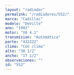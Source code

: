 ```yaml
---
layout: "radiador"
permalink: "/radiadores/552/"
marca: "Cadillac"
modelo: "DeVille"
ano: "1992"
motor: "V8 4.1"
transmision: "Automática"
parte: "432222"
clima: "Con clima"
alto: "30 1/2"
ancho: "17 1/2"
observaciones: ""
id: "552"
---
```


